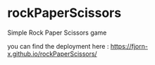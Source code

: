 # rockPaperScissors

Simple Rock Paper Scissors game

you can find the deployment here : https://fjorn-x.github.io/rockPaperScissors/
